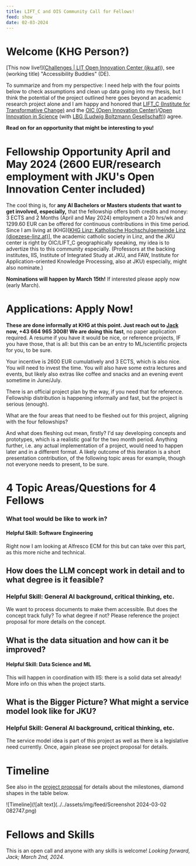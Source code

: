 ```yaml
---
title: LIFT_C and OIS Community Call for Fellows!
feed: show
date: 02-03-2024
---
```

# Welcome (KHG Person?)

[This now live!]([Challenges | LIT Open Innovation Center (jku.at)](https://www.jku.at/lit-open-innovation-center/open-innovation-in-science/community-call/challenges/)), see (working title) "Accessibility Buddies" (DE).

To summarize and from my perspective: I need help with the four points below to check assumptions and clean up data going into my thesis, but I think the potential of the project outlined here goes beyond an academic research project alone and I am happy and honored that [LIFT_C (Institute for Transformative Change)](https://www.jku.at/lift-c/) and the [OIC (Open Innovation Center)](https://www.jku.at/campus/der-jku-campus/campusfuehrung/self-guided-jku-campus-tour/oic/)/[Open Innovation in Science](https://www.jku.at/lit-open-innovation-center/open-innovation-in-science/) (with [LBG (Ludwig Boltzmann Gesellschaft)](https://ois.lbg.ac.at/)) agree. 

**Read on for an opportunity that might be interesting to you!**
# Fellowship Opportunity April and May 2024 (2600 EUR/research employment with JKU's Open Innovation Center included)

The cool thing is, for **any AI Bachelors or Masters students that want to get involved, especially,** that the fellowship offers both credits and money: 3 ECTS and 2 Months (April and May 2024) employment a 20 hrs/wk and 1299.60 EUR can be offered for continuous contributions in this time period. Since I am living at (KHG)[[KHG Linz: Katholische Hochschulgemeinde Linz (dioezese-linz.at)](https://www.dioezese-linz.at/khg/leben)], the academic catholic society in Linz, and the JKU center is right by OIC/LIFT_C geographically speaking, my idea is to advertize this to this community especially. (Professors at the backing institutes, IIS, Institute of Integrated Study at JKU, and FAW, Institute for Application-oriented Knowledge Processing, also at JKU) especially, might also nominate.)

**Nominations will happen by March 15th!** If interested please apply now (early March).

# Applications: Apply Now!

**These are done informally at KHG at this point. Just reach out to [Jack](mailto:jack.heseltine@gmail.com) now, +43 664 965 3008! We are doing this fast**, no paper application required. A resume if you have it would be nice, or reference projects, IF you have those, that is all: but this can be an entry to ML/scientific projects for you, to be sure.

Your incentive is 2600 EUR cumulatively and 3 ECTS, which is also nice. You will need to invest the time. You will also have some extra lectures and events, but likely also extras like coffee and snacks and an evening event sometime in June/July.

There is an official project plan by the way, if you need that for reference. Fellowship distribution is happening informally and fast, but the project is serious (enough).

What are the four areas that need to be fleshed out for this project, aligning with the four fellowships? 

And what does fleshing out mean, firstly? I'd say developing concepts and prototypes, which is a realistic goal for the two month period. Anything further, i.e. any actual implementation of a project, would need to happen later and in a different format. A likely outcome of this iteration is a short presentation contribution, of the following topic areas for example, though not everyone needs to present, to be sure.

# 4 Topic Areas/Questions for 4 Fellows

### What tool would be like to work in? 

#### Helpful Skill: Software Engineering

Right now I am looking at Alfresco ECM for this but can take over this part, as this more niche and technical.

## How does the LLM concept work in detail and to what degree is it feasible?

### Helpful Skill: General AI background, critical thinking, etc.

We want to process documents to make them accessible. But does the concept track fully? To what degree if not? Please reference the project proposal for more details on the concept. 
## What is the data situation and how can it be improved?

#### Helpful Skill: Data Science and ML

This will happen in coordination with IIS: there is a solid data set already! More info on this when the project starts.

## What is the Bigger Picture? What might a service model look like for JKU?

### Helpful Skill: General AI background, critical thinking, etc.

The service model idea is part of this project as well as there is a legislative need currently. Once, again please see project proposal for details.

# Timeline

See also in the [project proposal](https://github.com/heseltime/heseltime.github.io/blob/e10cc293c4ef0854b5a62fb7f8643861ba82155b/_notes/Public/LIFT_C%20and%20OIS%20Community%20Call%20for%20Fellows!.md) for details about the milestones, diamond shapes in the table below.

![Timeline](![alt text](../../assets/img/feed/Screenshot 2024-03-02 082747.png)

# Fellows and Skills

This is an open call and anyone with any skills is welcome! *Looking forward, Jack; March 2nd, 2024.*



